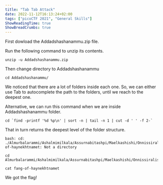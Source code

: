 ```yaml
---
title: "Tab Tab Attack"
date: 2022-11-12T16:13:24+02:00
tags: ["picoCTF 2021", "General Skills"]
ShowReadingTime: true
ShowBreadCrumbs: true
---
```


First dowload the Addadshashanammu.zip file.

Run the following command to unzip its contents.

```shell
unzip -u Addadshashanammu.zip
```

Then change directory to Addadshashanammu

```shell
cd Addadshashanammu/
```

We noticed that there are a lot of folders inside each one. So, we can either use Tab to autocomplete the path to the folders, until we reach to the deepest one.

Alternative, we can run this command when we are inside Addadshashanammu folder.

```shell
cd `find -printf '%d %p\n' | sort -n | tail -n 1 | cut -d ' ' -f 2-`
```

That in turn returns the deepest level of the folder structure.

```shell
bash: cd: ./Almurbalarammi/Ashalmimilkala/Assurnabitashpi/Maelkashishi/Onnissiralis/Ularradallaku/fang-of-haynekhtnamet: Not a directory
```

```shell
cd Almurbalarammi/Ashalmimilkala/Assurnabitashpi/Maelkashishi/Onnissiralis/Ularradallaku
```

```shell
cat fang-of-haynekhtnamet
```

We got the flag!